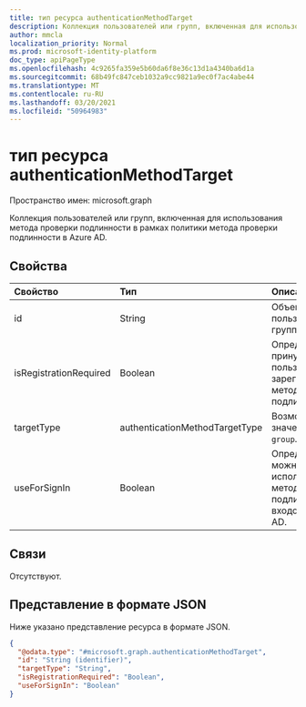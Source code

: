 ```yaml
---
title: тип ресурса authenticationMethodTarget
description: Коллекция пользователей или групп, включенная для использования метода проверки подлинности в рамках политики метода проверки подлинности.
author: mmcla
localization_priority: Normal
ms.prod: microsoft-identity-platform
doc_type: apiPageType
ms.openlocfilehash: 4c9265fa359e5b60da6f8e36c13d1a4340ba6d1a
ms.sourcegitcommit: 68b49fc847ceb1032a9cc9821a9ec0f7ac4abe44
ms.translationtype: MT
ms.contentlocale: ru-RU
ms.lasthandoff: 03/20/2021
ms.locfileid: "50964983"
---
```

# <a name="authenticationmethodtarget-resource-type"></a>тип ресурса authenticationMethodTarget

Пространство имен: microsoft.graph

Коллекция пользователей или групп, включенная для использования метода проверки подлинности в рамках политики метода проверки подлинности в Azure AD.


## <a name="properties"></a>Свойства
|Свойство|Тип|Описание|
|:---|:---|:---|
|id|String|Объект Id пользователя или группы Azure AD.|
|isRegistrationRequired|Boolean|Определяет, принудит ли пользователь зарегистрировать метод проверки подлинности.|
|targetType|authenticationMethodTargetType|Возможные значения: `user`, `group`.|
|useForSignIn|Boolean|Определяет, можно ли использовать метод проверки подлинности для входов в Azure AD.|

## <a name="relationships"></a>Связи
Отсутствуют.

## <a name="json-representation"></a>Представление в формате JSON
Ниже указано представление ресурса в формате JSON.
<!-- {
  "blockType": "resource",
  "keyProperty": "id",
  "@odata.type": "microsoft.graph.authenticationMethodTarget",
  "baseType": "microsoft.graph.entity",
  "openType": false
}
-->
``` json
{
  "@odata.type": "#microsoft.graph.authenticationMethodTarget",
  "id": "String (identifier)",
  "targetType": "String",
  "isRegistrationRequired": "Boolean",
  "useForSignIn": "Boolean"
}
```
